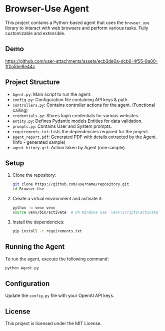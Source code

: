 # Browser-Use Agent

This project contains a Python-based agent that uses the `browser_use` library to interact with web browsers and perform various tasks.
Fully customizable and extensible. 

## Demo




https://github.com/user-attachments/assets/ecb3de0a-dcb6-4f55-8a00-1f0a5be8e44c



## Project Structure

- `Agent.py`: Main script to run the agent.
- `config.py`: Configuration file containing API keys & path.
- `controllers.py`: Contains controller actions for the agent. (Functional calling)
- `credentials.py`: Stores login credentials for various websites.
- `entity.py`: Defines Pydantic models Entities for data validation.
- `prompts.py`: Contains User and System prompts.
- `requirements.txt`: Lists the dependencies required for the project.
- `agent_report.pdf`: Generated PDF with details extracted by the Agent. (Info - generated sample)
- `agent_hitory.gif`: Action taken by Agent (one sample).
 

## Setup

1. Clone the repository:
   ```bash
   git clone https://github.com/username/repository.git
   cd Browser-Use
   ```

2. Create a virtual environment and activate it:
   ```bash
   python -m venv venv
   source venv/bin/activate  # On Windows use `venv\Scripts\activate`
   ```

3. Install the dependencies:
   ```bash
   pip install -r requirements.txt
   ```

## Running the Agent

To run the agent, execute the following command:
```bash
python Agent.py
```

## Configuration

Update the `config.py` file with your OpenAI API keys.

## License

This project is licensed under the MIT License.
